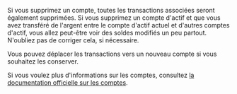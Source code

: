 Si vous supprimez un compte, toutes les transactions associées seront également supprimées. Si vous supprimez un compte d'actif et que vous avez transféré de l'argent entre le compte d'actif actuel et d'autres comptes d'actif, vous allez peut-être voir des soldes modifiés un peu partout. N'oubliez pas de corriger cela, si nécessaire.

Vous pouvez déplacer les transactions vers un nouveau compte si vous souhaitez les conserver.

Si vous voulez plus d'informations sur les comptes, consultez [la documentation officielle sur les comptes](https://firefly-iii.readthedocs.io/en/latest/concepts/accounts.html).